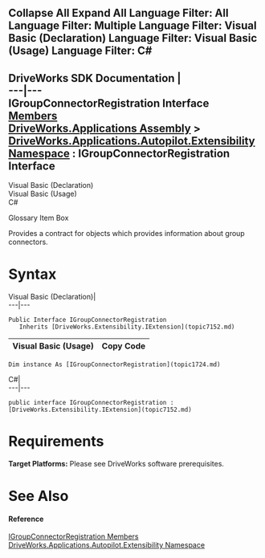 Collapse All Expand All Language Filter: All  Language Filter: Multiple  Language Filter: Visual Basic (Declaration) Language Filter: Visual Basic (Usage) Language Filter: C#  
---  
DriveWorks SDK Documentation  |   
---|---  
IGroupConnectorRegistration Interface   
[Members](topic1725.md)   
[DriveWorks.Applications Assembly](topic13.md) > [DriveWorks.Applications.Autopilot.Extensibility Namespace](topic1633.md) : IGroupConnectorRegistration Interface  
---  
  
Visual Basic (Declaration)    
Visual Basic (Usage)    
C# 

Glossary Item Box

Provides a contract for objects which provides information about group connectors. 

# Syntax

Visual Basic (Declaration)|   
---|---  
      
    
    Public Interface IGroupConnectorRegistration 
       Inherits [DriveWorks.Extensibility.IExtension](topic7152.md)   
  
Visual Basic (Usage)| Copy Code  
---|---  
      
    
    Dim instance As [IGroupConnectorRegistration](topic1724.md)  
  
C#|   
---|---  
      
    
    public interface IGroupConnectorRegistration : [DriveWorks.Extensibility.IExtension](topic7152.md)    
  
# Requirements

**Target Platforms:** Please see DriveWorks software prerequisites.

# See Also

#### Reference

[IGroupConnectorRegistration Members](topic1725.md)   
[DriveWorks.Applications.Autopilot.Extensibility Namespace](topic1633.md)


